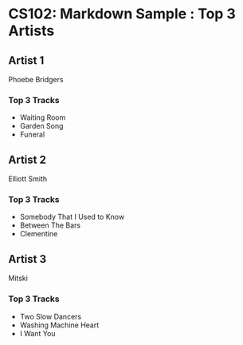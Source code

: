 # CS102: Markdown Sample : Top 3 Artists

## Artist 1
Phoebe Bridgers
### Top 3 Tracks
- Waiting Room
- Garden Song
- Funeral

## Artist 2
Elliott Smith
### Top 3 Tracks
- Somebody That I Used to Know
- Between The Bars
- Clementine

## Artist 3
Mitski
### Top 3 Tracks
- Two Slow Dancers
- Washing Machine Heart
- I Want You